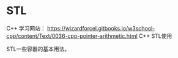 # STL

C++ 学习网站： https://wizardforcel.gitbooks.io/w3school-cpp/content/Text/0036-cpp-pointer-arithmetic.html
C++ STL使用

STL一些容器的基本用法。
